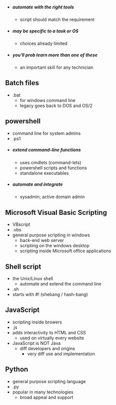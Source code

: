 - ##### automate with the right tools
	- script should match the requirement
- ##### may be specific to a task or OS
	- choices already limited
- ##### you'll prob learn more than one of these
	- an important skill for any technician 

## Batch files
- .bat
	- for windows command line
	- legacy goes back to DOS and OS/2

## powershell
- command line for system admins
- .ps1
- ##### extend command-line functions
	- uses cmdlets (command-lets)
	- powershell scripts and functions 
	- standalone executables
- ##### automate and integrate
	- sysadmin, active domain admin 

## Microsoft Visual Basic Scripting
- VBscript
- .vbs 
- general purpose scripting in windows
	- back-end web server 
	- scripting on the windows desktop
	- scripting inside Microsoft office applications

## Shell script
- the Unix/Linux shell
	- automate and extend the command line
- .sh
- starts with #! (shebang / hash-bang)

## JavaScript
- scripting inside browers
- .js
- adds interactivity to HTML and CSS
	- used on virtually every website
- JavaScript is NOT Java
	- diff developers and origins
		- very diff use and implementation  

## Python
- general purpose scripting language
- .py
- popular in many technologies
	- broad appeal and support